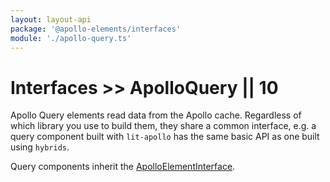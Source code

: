 ```yaml
---
layout: layout-api
package: '@apollo-elements/interfaces'
module: './apollo-query.ts'
---
```

# Interfaces >> ApolloQuery || 10

Apollo Query elements read data from the Apollo cache. Regardless of which library you use to build them, they share a common interface, e.g. a query component built with `lit-apollo` has the same basic API as one built using `hybrids`.

Query components inherit the [ApolloElementInterface](../element/).
